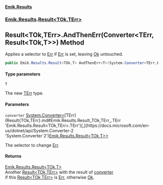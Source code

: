 #### [Emik.Results](index.md 'index')
### [Emik.Results](Emik.Results.md 'Emik.Results').[Result&lt;TOk,TErr&gt;](Result{TOk,TErr}.md 'Emik.Results.Result<TOk,TErr>')

## Result<TOk,TErr>.AndThenErr<T>(Converter<TErr,Result<TOk,T>>) Method

Applies a selector to [Err](Result{TOk,TErr}.Err.md 'Emik.Results.Result<TOk,TErr>.Err') if [Err](Result{TOk,TErr}.Err.md 'Emik.Results.Result<TOk,TErr>.Err') is set, leaving [Ok](Result{TOk,TErr}.Ok.md 'Emik.Results.Result<TOk,TErr>.Ok') untouched.

```csharp
public Emik.Results.Result<TOk,T> AndThenErr<T>(System.Converter<TErr,Emik.Results.Result<TOk,T>> converter);
```
#### Type parameters

<a name='Emik.Results.Result_TOk,TErr_.AndThenErr_T_(System.Converter_TErr,Emik.Results.Result_TOk,T__).T'></a>

`T`

The new [TErr](Result{TOk,TErr}.md#Emik.Results.Result_TOk,TErr_.TErr 'Emik.Results.Result<TOk,TErr>.TErr') type.
#### Parameters

<a name='Emik.Results.Result_TOk,TErr_.AndThenErr_T_(System.Converter_TErr,Emik.Results.Result_TOk,T__).converter'></a>

`converter` [System.Converter&lt;](https://docs.microsoft.com/en-us/dotnet/api/System.Converter-2 'System.Converter`2')[TErr](Result{TOk,TErr}.md#Emik.Results.Result_TOk,TErr_.TErr 'Emik.Results.Result<TOk,TErr>.TErr')[,](https://docs.microsoft.com/en-us/dotnet/api/System.Converter-2 'System.Converter`2')[Emik.Results.Result&lt;](Result{TOk,TErr}.md 'Emik.Results.Result<TOk,TErr>')[TOk](Result{TOk,TErr}.md#Emik.Results.Result_TOk,TErr_.TOk 'Emik.Results.Result<TOk,TErr>.TOk')[,](Result{TOk,TErr}.md 'Emik.Results.Result<TOk,TErr>')[T](Result{TOk,TErr}.AndThenErr{T}(Converter{TErr,Result}).md#Emik.Results.Result_TOk,TErr_.AndThenErr_T_(System.Converter_TErr,Emik.Results.Result_TOk,T__).T 'Emik.Results.Result<TOk,TErr>.AndThenErr<T>(System.Converter<TErr,Emik.Results.Result<TOk,T>>).T')[&gt;](Result{TOk,TErr}.md 'Emik.Results.Result<TOk,TErr>')[&gt;](https://docs.microsoft.com/en-us/dotnet/api/System.Converter-2 'System.Converter`2')

The selector to change [Err](Result{TOk,TErr}.Err.md 'Emik.Results.Result<TOk,TErr>.Err').

#### Returns
[Emik.Results.Result&lt;](Result{TOk,TErr}.md 'Emik.Results.Result<TOk,TErr>')[TOk](Result{TOk,TErr}.md#Emik.Results.Result_TOk,TErr_.TOk 'Emik.Results.Result<TOk,TErr>.TOk')[,](Result{TOk,TErr}.md 'Emik.Results.Result<TOk,TErr>')[T](Result{TOk,TErr}.AndThenErr{T}(Converter{TErr,Result}).md#Emik.Results.Result_TOk,TErr_.AndThenErr_T_(System.Converter_TErr,Emik.Results.Result_TOk,T__).T 'Emik.Results.Result<TOk,TErr>.AndThenErr<T>(System.Converter<TErr,Emik.Results.Result<TOk,T>>).T')[&gt;](Result{TOk,TErr}.md 'Emik.Results.Result<TOk,TErr>')  
Another [Result&lt;TOk,TErr&gt;](Result{TOk,TErr}.md 'Emik.Results.Result<TOk,TErr>') with the result of [converter](Result{TOk,TErr}.AndThenErr{T}(Converter{TErr,Result}).md#Emik.Results.Result_TOk,TErr_.AndThenErr_T_(System.Converter_TErr,Emik.Results.Result_TOk,T__).converter 'Emik.Results.Result<TOk,TErr>.AndThenErr<T>(System.Converter<TErr,Emik.Results.Result<TOk,T>>).converter')  
if this [Result&lt;TOk,TErr&gt;](Result{TOk,TErr}.md 'Emik.Results.Result<TOk,TErr>') is [Err](Result{TOk,TErr}.Err.md 'Emik.Results.Result<TOk,TErr>.Err'), otherwise [Ok](Result{TOk,TErr}.Ok.md 'Emik.Results.Result<TOk,TErr>.Ok').